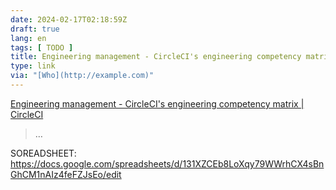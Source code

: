 ```yaml
---
date: 2024-02-17T02:18:59Z
draft: true
lang: en
tags: [ TODO ]
title: Engineering management - CircleCI's engineering competency matrix | CircleCI
type: link
via: "[Who](http://example.com)"
---
```


[Engineering management - CircleCI's engineering competency matrix | CircleCI](https://circleci.com/blog/why-we-re-designed-our-engineering-career-paths-at-circleci/)

> …


SOREADSHEET:
https://docs.google.com/spreadsheets/d/131XZCEb8LoXqy79WWrhCX4sBnGhCM1nAIz4feFZJsEo/edit
